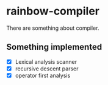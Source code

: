 # rainbow-compiler
There are something about compiler.

## Something implemented
- [X] Lexical analysis scanner
- [X] recursive descent parser
- [X] operator first analysis

